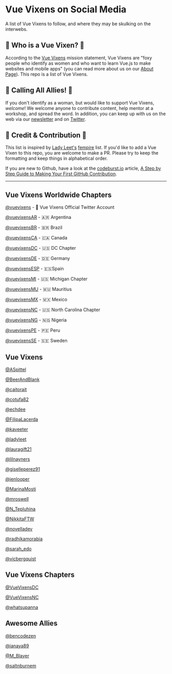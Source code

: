 # Vue Vixens on Social Media
A list of Vue Vixens to follow, and where they may be skulking on the interwebs.

## :crown: Who is a Vue Vixen? :crown:
According to the [Vue Vixens](https://vuevixens.org/) mission statement, Vue Vixens are "foxy people who identify as women and who want to learn Vue.js to make websites and mobile apps" (you can read more about us on our [About Page](https://vuevixens.org/about)). This repo is a list of Vue Vixens.

## :loudspeaker: Calling All Allies! :loudspeaker:
If you don't identify as a woman, but would like to support Vue Vixens, *welcome*! We welcome anyone to contribute content, help mentor at a workshop, and spread the word. In addition, you can keep up with us on the web via our [newsletter](https://tinyletter.com/VueVixens) and on [Twitter](https://twitter.com/VueVixens). 

## :angel: Credit & Contribution :angel:
This list is inspired by [Lady Leet's](https://github.com/ladyleet) [fempire](https://github.com/fempire/women-tech-speakers-organizers) list. If you'd like to add a Vue Vixen to this repo, you are welcome to make a PR. Please try to keep the formatting and keep things in alphabetical order. 

If you are new to Github, have a look at the [codeburst.io](https://codeburst.io/) article, [A Step by Step Guide to Making Your First GitHub Contribution](https://codeburst.io/a-step-by-step-guide-to-making-your-first-github-contribution-5302260a2940). 

***
## Vue Vixens Worldwide Chapters

[@vuevixens](https://twitter.com/vuevixens) - 🦊 Vue Vixens Official Twitter Account

[@vuevixensAR](https://twitter.com/vuevixens) - 🇦🇷 Argentina

[@vuevixensBR](https://twitter.com/vuevixens) - 🇧🇷 Brazil

[@vuevixensCA](https://twitter.com/vuevixens) - 🇨🇦 Canada

[@vuevixensDC](https://twitter.com/vuevixens) - 🇺🇸 DC Chapter

[@vuevixensDE](https://twitter.com/vuevixens) - 🇩🇪 Germany

[@vuevixensESP](https://twitter.com/vuevixens) - 🇪🇸Spain

[@vuevixensMI](https://twitter.com/vuevixens) - 🇺🇸 Michigan Chapter

[@vuevixensMU](https://twitter.com/vuevixens) - 🇲🇺 Mauritius

[@vuevixensMX](https://twitter.com/vuevixens) - 🇲🇽 Mexico

[@vuevixensNC](https://twitter.com/vuevixens) - 🇺🇸 North Carolina Chapter

[@vuevixensNG](https://twitter.com/vuevixens) - 🇳🇬 Nigeria

[@vuevixensPE](https://twitter.com/vuevixens) - 🇵🇪 Peru

[@vuevixensSE](https://twitter.com/vuevixens) - 🇸🇪 Sweden


## Vue Vixens

[@ASpittel](https://twitter.com/ASpittel)

[@BeerAndBlank](https://twitter.com/BeerAndBlank)

[@caitorait](https://twitter.com/caitorait)

[@cotufa82](https://twitter.com/cotufa82)

[@echdee](https://twitter.com/echdee)

[@FilipaLacerda](https://twitter.com/FilipaLacerda)

[@kaveeter](https://twitter.com/kaveeter)

[@ladyleet](https://twitter.com/ladyleet)

[@lauragift21](https://twitter.com/lauragift21)

[@lilnayners](https://twitter.com/lilnayners)

[@giselleperez91](https://twitter.com/giselleperez91)

[@jenlooper](https://twitter.com/jenlooper)

[@MarinaMosti](https://twitter.com/MarinaMosti)

[@mroswell](https://twitter.com/mroswell)

[@N_Tepluhina](https://twitter.com/N_Tepluhina)

[@NikkitaFTW](https://twitter.com/nikkitaftw)

[@novelladev](https://twitter.com/novelladev)

[@radhikamorabia](https://twitter.com/radhikamorabia)

[@sarah_edo](https://twitter.com/sarah_edo)

[@vicbergquist](https://twitter.com/vicbergquist)

## Vue Vixens Chapters

[@VueVixensDC](https://twitter.com/VueVixensDC)

[@VueVixensNC](https://twitter.com/VueVixensNC)

[@whatsupanna](https://twitter.com/whatsupanna)


## Awesome Allies
[@bencodezen](https://twitter.com/bencodezen)

[@ianaya89](https://twitter.com/ianaya89)

[@M_Blayer](https://twitter.com/m_blayer)

[@saltnburnem](https://twitter.com/saltnburnem)
